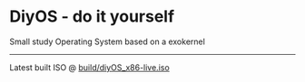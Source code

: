 # DiyOS - do it yourself
Small study Operating System based on a exokernel

---
Latest built ISO @ [build/diyOS_x86-live.iso](build/diyOS_x86-live.iso)
